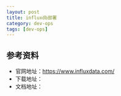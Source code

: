 ```yaml
---
layout: post
title: influxdb部署
category: dev-ops
tags: [dev-ops]
---
```


## 参考资料
- 官网地址：https://www.influxdata.com/
- 下载地址：
- 文档地址：